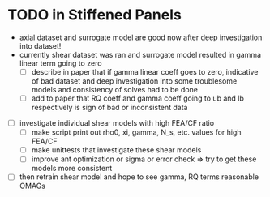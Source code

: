 # TODO in Stiffened Panels

* axial dataset and surrogate model are good now after deep investigation into dataset!
* currently shear dataset was ran and surrogate model resulted in gamma linear term going to zero
    - [ ] describe in paper that if gamma linear coeff goes to zero, indicative of bad dataset and deep investigation into some troublesome models and consistency of solves had to be done
    - [ ] add to paper that RQ coeff and gamma coeff going to ub and lb respectively is sign of bad or inconsistent data
- [ ] investigate individual shear models with high FEA/CF ratio
    - [ ] make script print out rho0, xi, gamma, N_s, etc. values for high FEA/CF
    - [ ] make unittests that investigate these shear models
    - [ ] improve ant optimization or sigma or error check => try to get these models more consistent
- [ ] then retrain shear model and hope to see gamma, RQ terms reasonable OMAGs